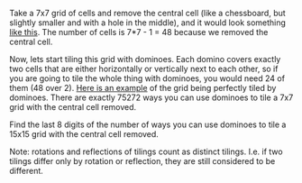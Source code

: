<div class="md"><p>Take a 7x7 grid of cells and remove the central cell (like a chessboard, but slightly smaller and with a hole in the middle), and it would look something <a href="http://i.imgur.com/UXtTA.png">like this</a>. The number of cells is 7*7 - 1 = 48 because we removed the central cell.</p>
<p>Now, lets start tiling this grid with dominoes. Each domino covers exactly two cells that are either horizontally or vertically next to each other, so if you are going to tile the whole 
thing with dominoes, you would need 24 of them (48 over 2). <a href="http://i.imgur.com/NmD8m.png">Here is an example</a> of the grid being perfectly tiled by dominoes. There are exactly 75272 ways you can use dominoes to tile a 7x7 grid with the central cell removed. </p>
<p>Find the last 8 digits of the number of ways you can use dominoes to tile a 15x15 grid with the central cell removed. </p>
<p>Note: rotations and reflections of tilings count as distinct tilings. I.e. if two tilings differ only by rotation or reflection, they are still considered to be different. </p>
</div>
